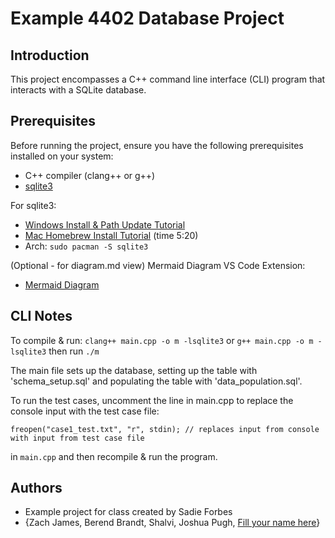 <!-- @format -->

# Example 4402 Database Project

## Introduction

This project encompasses a C++ command line interface (CLI) program that interacts with a SQLite database.

## Prerequisites

Before running the project, ensure you have the following prerequisites installed on your system:

- C++ compiler (clang++ or g++)
- [sqlite3](https://www.sqlite.org/download.html)

For sqlite3:
- [Windows Install & Path Update Tutorial](https://www.youtube.com/watch?v=XA3w8tQnYCA)
- [Mac Homebrew Install Tutorial](https://www.youtube.com/watch?v=2CAspm7YwTU) (time 5:20)
- Arch: `sudo pacman -S sqlite3`

(Optional - for diagram.md view) Mermaid Diagram VS Code Extension:
- [Mermaid Diagram](https://marketplace.visualstudio.com/items?itemName=bierner.markdown-mermaid)

## CLI Notes

To compile & run:
`clang++ main.cpp -o m -lsqlite3` or
`g++ main.cpp -o m -lsqlite3`
then run `./m`

The main file sets up the database, setting up the table with 'schema_setup.sql' and populating the table with 'data_population.sql'.

To run the test cases, uncomment the line in main.cpp to replace the console input with the test case file:
```
freopen("case1_test.txt", "r", stdin); // replaces input from console with input from test case file
```
in `main.cpp` and then recompile & run the program.

## Authors

- Example project for class created by Sadie Forbes
- {Zach James, Berend Brandt, Shalvi, Joshua Pugh, [Fill your name here]()}